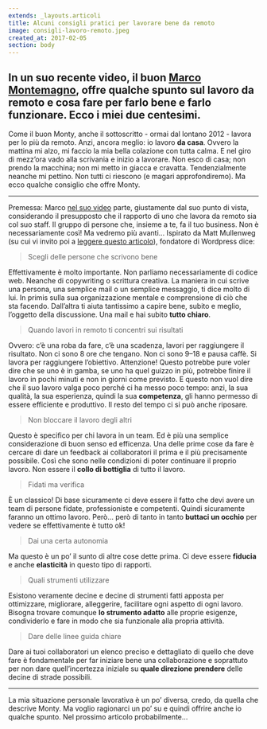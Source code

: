 ```yaml
---
extends: _layouts.articoli
title: Alcuni consigli pratici per lavorare bene da remoto
image: consigli-lavoro-remoto.jpeg
created_at: 2017-02-05
section: body
---
```


## In un suo recente video, il buon [Marco Montemagno](https://www.facebook.com/montemagno/), offre qualche spunto sul lavoro da remoto e cosa fare per farlo bene e farlo funzionare. Ecco i miei due centesimi. 

Come il buon Monty, anche il sottoscritto - ormai dal lontano 2012 - lavora per lo più da remoto. Anzi, ancora meglio: io lavoro __da casa__. Ovvero la mattina mi alzo, mi faccio la mia bella colazione con tutta calma. E nel giro di mezz’ora vado alla scrivania e inizio a lavorare. Non esco di casa; non prendo la macchina; non mi metto in giacca e cravatta. Tendenzialmente neanche mi pettino. Non tutti ci riescono (e magari approfondiremo). Ma ecco qualche consiglio che offre Monty.

* * *

Premessa: Marco [nel suo video](https://www.facebook.com/montemagno/videos/vb.143703129030846/1273078666093281/?type=2&theater) parte, giustamente dal suo punto di vista, considerando il presupposto che il rapporto di uno che lavora da remoto sia col suo staff. Il gruppo di persone che, insieme a te, fa il tuo business. Non è necessariamente così! Ma vedremo più avanti… Ispirato da Matt Mullenweg (su cui vi invito poi a [leggere questo articolo](http://venturebeat.com/2015/02/11/how-sleeping-6-times-a-day-helped-the-founder-of-wordpress-build-a-billion-dollar-company/)), fondatore di Wordpress dice:

> Scegli delle persone che scrivono bene

Effettivamente è molto importante. Non parliamo necessariamente di codice web. Neanche di copywriting o scrittura creativa. La maniera in cui scrive una persona, una semplice mail o un semplice messaggio, ti dice molto di lui. In primis sulla sua organizzazione mentale e comprensione di ciò che sta facendo. Dall’altra ti aiuta tantissimo a capire bene, subito e meglio, l’oggetto della discussione. Una mail e hai subito __tutto chiaro__.

> Quando lavori in remoto ti concentri sui risultati

Ovvero: c’è una roba da fare, c’è una scadenza, lavori per raggiungere il risultato. Non ci sono 8 ore che tengano. Non ci sono 9–18 e pausa caffè. Si lavora per raggiungere l’obiettivo. Attenzione! Questo potrebbe pure voler dire che se uno è in gamba, se uno ha quel guizzo in più, potrebbe finire il lavoro in pochi minuti e non in giorni come previsto. E questo non vuol dire che il suo lavoro valga poco perché ci ha messo poco tempo: anzi, la sua qualità, la sua esperienza, quindi la sua __competenza__, gli hanno permesso di essere efficiente e produttivo. Il resto del tempo ci si può anche riposare.

> Non bloccare il lavoro degli altri

Questo è specifico per chi lavora in un team. Ed è più una semplice considerazione di buon senso ed efficenza. Una delle prime cose da fare è cercare di dare un feedback ai collaboratori il prima e il più precisamente possibile. Così che sono nelle condizioni di poter continuare il proprio lavoro. Non essere il __collo di bottiglia__ di tutto il lavoro.

> Fidati ma verifica

È un classico! Di base sicuramente ci deve essere il fatto che devi avere un team di persone fidate, professioniste e competenti. Quindi sicuramente faranno un ottimo lavoro. Però… però di tanto in tanto __buttaci un occhio__ per vedere se effettivamente è tutto ok!

> Dai una certa autonomia

Ma questo è un po’ il sunto di altre cose dette prima. Ci deve essere __fiducia__ e anche __elasticità__ in questo tipo di rapporti.

> Quali strumenti utilizzare

Esistono veramente decine e decine di strumenti fatti apposta per ottimizzare, migliorare, alleggerire, facilitare ogni aspetto di ogni lavoro. Bisogna trovare comunque __lo strumento adatto__ alle proprie esigenze, condividerlo e fare in modo che sia funzionale alla propria attività.

> Dare delle linee guida chiare

Dare ai tuoi collaboratori un elenco preciso e dettagliato di quello che deve fare è fondamentale per far iniziare bene una collaborazione e soprattuto per non dare quell’incertezza iniziale su __quale direzione prendere__ delle decine di strade possibili.

* * *

La mia situazione personale lavorativa è un po’ diversa, credo, da quella che descrive Monty. Ma voglio ragionarci un po’ su e quindi offrire anche io qualche spunto. Nel prossimo articolo probabilmente…